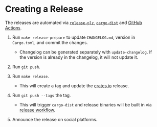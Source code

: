 # Creating a Release

The releases are automated via [`release-plz`][release-plz],
[`cargo-dist`][cargo-dist] and [GitHub Actions][gh-action].

1. Run `make release-prepare` to update `CHANGELOG.md`, version in `Cargo.toml`,
   and commit the changes.

   - Changelog can be generated separately with `update-changelog`. If the
     version is already in the changelog, it will not update it.

2. Run `git push`.

3. Run `make release`.

   - This will create a tag and update the [crates.io][crates] release.

4. Run `git push --tags` the tag.

   - This will trigger `cargo-dist` and release binaries will be built in via
     [release workflow](.github/workflows/release.yml).

5. Announce the release on social platforms.


[release-plz]: https:///github.com/MarcoIeni/release-plz
[cargo-dist]: https://github.com/axodotdev/cargo-dist
[gh-action]: https://docs.github.com/en/actions
[crates]: https://crates.io/crates/eval-md
